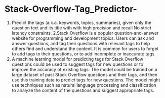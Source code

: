 # Stack-Overflow-Tag_Predictor-
1. Predict the tags (a.k.a. keywords, topics, summaries), given only the question text and its title with with high precision and recall No strict latency constraints.
2.Stack Overflow is a popular question-and-answer website for programming and development topics. Users can ask and answer questions, and tag their questions with relevant tags to help others find and understand the content. It is common for users to forget to add tags to their questions, or to add incomplete or inaccurate tags.
3. A machine learning model for predicting tags for Stack Overflow questions could be used to suggest tags for new questions or to improve the accuracy of existing tags. The model could be trained on a large dataset of past Stack Overflow questions and their tags, and then use this training data to predict tags for new questions. The model might use techniques such as natural language processing and classification to analyze the content of the questions and suggest appropriate tags.
